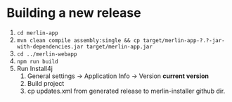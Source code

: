 # Building a new release
1. `cd merlin-app`
2. `mvn clean compile assembly:single && cp target/merlin-app-?.?-jar-with-dependencies.jar target/merlin-app.jar`
3. `cd ../merlin-webapp`
4. `npm run build`
5. Run Install4j
   1. General settings -> Application Info -> Version __current version__
   2. Build project
   3. cp updates.xml from generated release to merlin-installer github dir.